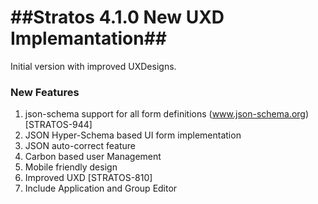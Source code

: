 ##Stratos 4.1.0 New UXD Implemantation##
====================================

Initial version with improved UXDesigns.

### New Features ###

1. json-schema support for all form definitions (www.json-schema.org)  [STRATOS-944]
2. JSON Hyper-Schema based UI form implementation
3. JSON auto-correct feature
4. Carbon based user Management
5. Mobile friendly design
6. Improved UXD [STRATOS-810]
7. Include Application and Group Editor
